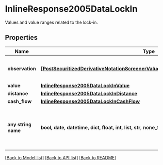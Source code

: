 # InlineResponse2005DataLockIn

Values and value ranges related to the lock-in.

## Properties
Name | Type | Description | Notes
------------ | ------------- | ------------- | -------------
**observation** | [**[PostSecuritizedDerivativeNotationScreenerValueRangesGetDataLockInObservationItems]**](PostSecuritizedDerivativeNotationScreenerValueRangesGetDataLockInObservationItems.md) | Values of the barrier observation modality. | [optional] 
**value** | [**InlineResponse2005DataLockInValue**](InlineResponse2005DataLockInValue.md) |  | [optional] 
**distance** | [**InlineResponse2005DataLockInDistance**](InlineResponse2005DataLockInDistance.md) |  | [optional] 
**cash_flow** | [**InlineResponse2005DataLockInCashFlow**](InlineResponse2005DataLockInCashFlow.md) |  | [optional] 
**any string name** | **bool, date, datetime, dict, float, int, list, str, none_type** | any string name can be used but the value must be the correct type | [optional]

[[Back to Model list]](../README.md#documentation-for-models) [[Back to API list]](../README.md#documentation-for-api-endpoints) [[Back to README]](../README.md)



